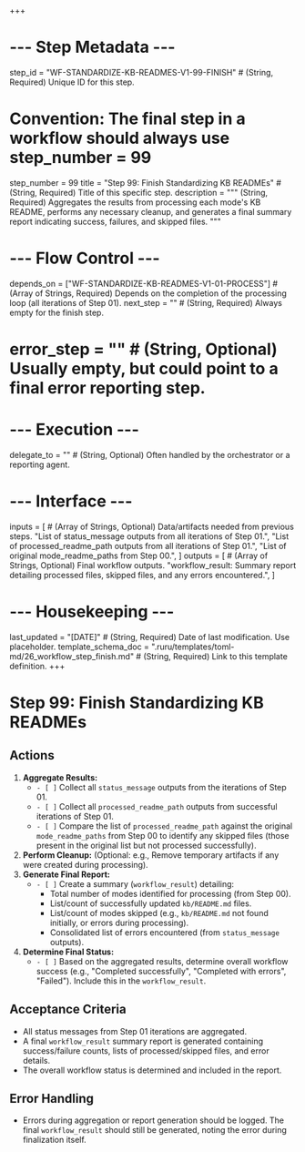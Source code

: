 +++
# --- Step Metadata ---
step_id = "WF-STANDARDIZE-KB-READMES-V1-99-FINISH" # (String, Required) Unique ID for this step.
# Convention: The final step in a workflow should always use step_number = 99
step_number = 99
title = "Step 99: Finish Standardizing KB READMEs" # (String, Required) Title of this specific step.
description = """
(String, Required) Aggregates the results from processing each mode's KB README,
performs any necessary cleanup, and generates a final summary report
indicating success, failures, and skipped files.
"""

# --- Flow Control ---
depends_on = ["WF-STANDARDIZE-KB-READMES-V1-01-PROCESS"] # (Array of Strings, Required) Depends on the completion of the processing loop (all iterations of Step 01).
next_step = "" # (String, Required) Always empty for the finish step.
# error_step = "" # (String, Optional) Usually empty, but could point to a final error reporting step.

# --- Execution ---
delegate_to = "" # (String, Optional) Often handled by the orchestrator or a reporting agent.

# --- Interface ---
inputs = [ # (Array of Strings, Optional) Data/artifacts needed from previous steps.
    "List of status_message outputs from all iterations of Step 01.",
    "List of processed_readme_path outputs from all iterations of Step 01.",
    "List of original mode_readme_paths from Step 00.",
]
outputs = [ # (Array of Strings, Optional) Final workflow outputs.
    "workflow_result: Summary report detailing processed files, skipped files, and any errors encountered.",
]

# --- Housekeeping ---
last_updated = "[DATE]" # (String, Required) Date of last modification. Use placeholder.
template_schema_doc = ".ruru/templates/toml-md/26_workflow_step_finish.md" # (String, Required) Link to this template definition.
+++

# Step 99: Finish Standardizing KB READMEs

## Actions

1.  **Aggregate Results:**
    *   `- [ ]` Collect all `status_message` outputs from the iterations of Step 01.
    *   `- [ ]` Collect all `processed_readme_path` outputs from successful iterations of Step 01.
    *   `- [ ]` Compare the list of `processed_readme_path` against the original `mode_readme_paths` from Step 00 to identify any skipped files (those present in the original list but not processed successfully).
2.  **Perform Cleanup:** (Optional: e.g., Remove temporary artifacts if any were created during processing).
3.  **Generate Final Report:**
    *   `- [ ]` Create a summary (`workflow_result`) detailing:
        *   Total number of modes identified for processing (from Step 00).
        *   List/count of successfully updated `kb/README.md` files.
        *   List/count of modes skipped (e.g., `kb/README.md` not found initially, or errors during processing).
        *   Consolidated list of errors encountered (from `status_message` outputs).
4.  **Determine Final Status:**
    *   `- [ ]` Based on the aggregated results, determine overall workflow success (e.g., "Completed successfully", "Completed with errors", "Failed"). Include this in the `workflow_result`.

## Acceptance Criteria

*   All status messages from Step 01 iterations are aggregated.
*   A final `workflow_result` summary report is generated containing success/failure counts, lists of processed/skipped files, and error details.
*   The overall workflow status is determined and included in the report.

## Error Handling

*   Errors during aggregation or report generation should be logged. The final `workflow_result` should still be generated, noting the error during finalization itself.